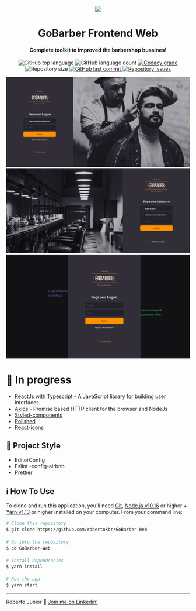 <h1 align="center">
    <img src="https://camo.githubusercontent.com/ab9f94b1f47bf05fbf0f99d65a802f638cb38f21/68747470733a2f2f692e696d6775722e636f6d2f613334616f30782e706e67" width="100px" /><br>
    <br>
 GoBarber Frontend Web
</h1>

<h4 align="center">
Complete toolkit to improved the barbershop bussines!
</h4>
<p align="center">
  <img alt="GitHub top language" src="https://img.shields.io/github/languages/top/robertokbr/GoBarber-Web.svg">

  <img alt="GitHub language count" src="https://img.shields.io/github/languages/count/robertokbr/GoBarber-Web.svg">

  <a href="https://www.codacy.com/app/robertokbr/GoBarber-Web?utm_source=github.com&amp;utm_medium=referral&amp;utm_content=robertokbr/GoBarber-Web&amp;utm_campaign=Badge_Grade">
    <img alt="Codacy grade" src="https://img.shields.io/codacy/grade/1b577a07dda843aba09f4bc55d1af8fc.svg">
  </a>

  <img alt="Repository size" src="https://img.shields.io/github/repo-size/robertokbr/GoBarber-Web.svg">
  <a href="https://github.com/robertokbr/GoBarber-Web/commits/master">
    <img alt="GitHub last commit" src="https://img.shields.io/github/last-commit/robertokbr/GoBarber-Web.svg">
  </a>

  <a href="https://github.com/robertokbr/GoBarber-Web/issues">
    <img alt="Repository issues" src="https://img.shields.io/github/issues/robertokbr/GoBarber-Web.svg">
  </a>
</p>


 <img src="https://github.com/robertokbr/GoBarber-Web/blob/master/.Github/signin.png"/>
  <img src="https://github.com/robertokbr/GoBarber-Web/blob/master/.Github/signout.png"/>
 <img src="https://github.com/robertokbr/GoBarber-Web/blob/master/.Github/portail.png"/>


# 🚧 In progress

- [ReactJs with Typescript](https://reactjs.org) - A JavaScript library for building user interfaces
- [Axios](https://github.com/axios/axios) - Promise based HTTP client for the browser and NodeJs
- [Styled-components]()
- [Polished]()
- [React-icons]()

## 🎈 Project Style

* EditorConfig
* Eslint -config-airbnb
* Prettier

## :information_source: How To Use

To clone and run this application, you'll need [Git](https://git-scm.com), [Node.js v10.16][nodejs] or higher + [Yarn v1.13][yarn] or higher installed on your computer. From your command line:

```bash
# Clone this repository
$ git clone https://github.com/robertokbr/GoBarber-Web

# Go into the repository
$ cd GoBarber-Web

# Install dependencies
$ yarn install

# Run the app
$ yarn start
```
---

Roberto Junior :wave: [Join me on Linkedin!](https://www.linkedin.com/in/robertojrcdc/)

[nodejs]: https://nodejs.org/
[yarn]: https://yarnpkg.com/
[vc]: https://code.visualstudio.com/
[vceditconfig]: https://marketplace.visualstudio.com/items?itemName=EditorConfig.EditorConfig
[vceslint]: https://marketplace.visualstudio.com/items?itemName=dbaeumer.vscode-eslint
